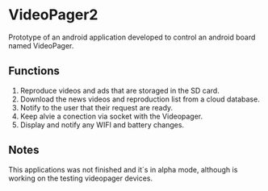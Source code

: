 # VideoPager2

Prototype of an android application developed to control an android board named VideoPager.  

## Functions

1. Reproduce videos and ads that are storaged in the SD card.
2. Download the news videos and reproduction list from a cloud database.  
3. Notify to the user that their request are ready.
4. Keep alvie a conection via socket with the Videopager.
5. Display and notify any WIFI and battery changes.

## Notes

This applications was not finished and it´s in alpha mode, although is working on the testing videopager devices.
